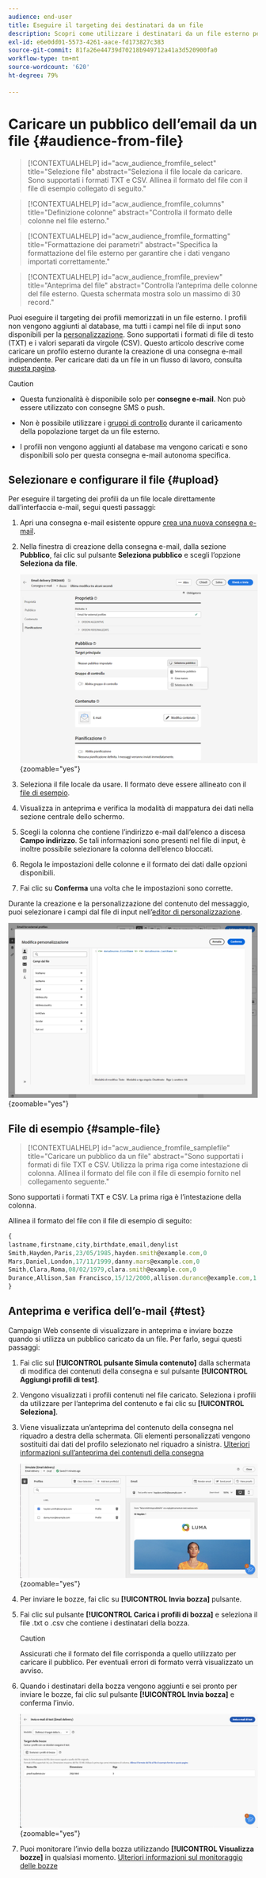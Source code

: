 ```yaml
---
audience: end-user
title: Eseguire il targeting dei destinatari da un file
description: Scopri come utilizzare i destinatari da un file esterno per creare il pubblico dell’e-mail
exl-id: e6e0dd01-5573-4261-aace-fd173827c383
source-git-commit: 81fa26e44739d70218b949712a41a3d520900fa0
workflow-type: tm+mt
source-wordcount: '620'
ht-degree: 79%

---
```


# Caricare un pubblico dell’email da un file {#audience-from-file}

>[!CONTEXTUALHELP]
>id="acw_audience_fromfile_select"
>title="Selezione file"
>abstract="Seleziona il file locale da caricare. Sono supportati i formati TXT e CSV. Allinea il formato del file con il file di esempio collegato di seguito."

>[!CONTEXTUALHELP]
>id="acw_audience_fromfile_columns"
>title="Definizione colonne"
>abstract="Controlla il formato delle colonne nel file esterno."

>[!CONTEXTUALHELP]
>id="acw_audience_fromfile_formatting"
>title="Formattazione dei parametri"
>abstract="Specifica la formattazione del file esterno per garantire che i dati vengano importati correttamente."

>[!CONTEXTUALHELP]
>id="acw_audience_fromfile_preview"
>title="Anteprima del file"
>abstract="Controlla l’anteprima delle colonne del file esterno. Questa schermata mostra solo un massimo di 30 record."

Puoi eseguire il targeting dei profili memorizzati in un file esterno. I profili non vengono aggiunti al database, ma tutti i campi nel file di input sono disponibili per la [personalizzazione](../personalization/gs-personalization.md). Sono supportati i formati di file di testo (TXT) e i valori separati da virgole (CSV). Questo articolo descrive come caricare un profilo esterno durante la creazione di una consegna e-mail indipendente. Per caricare dati da un file in un flusso di lavoro, consulta [questa pagina](../workflows/activities/load-file.md).

>[!CAUTION]
>
>* Questa funzionalità è disponibile solo per **consegne e-mail**. Non può essere utilizzato con consegne SMS o push.
>
>* Non è possibile utilizzare i [gruppi di controllo](control-group.md) durante il caricamento della popolazione target da un file esterno.
>
>* I profili non vengono aggiunti al database ma vengono caricati e sono disponibili solo per questa consegna e-mail autonoma specifica.

## Selezionare e configurare il file {#upload}

Per eseguire il targeting dei profili da un file locale direttamente dall’interfaccia e-mail, segui questi passaggi:

1. Apri una consegna e-mail esistente oppure [crea una nuova consegna e-mail](../email/create-email.md).
1. Nella finestra di creazione della consegna e-mail, dalla sezione **Pubblico**, fai clic sul pulsante **Seleziona pubblico** e scegli l’opzione **Seleziona da file**.

   ![](assets/select-from-file.png){zoomable=&quot;yes&quot;}

1. Seleziona il file locale da usare. Il formato deve essere allineato con il [file di esempio](#sample-file).
1. Visualizza in anteprima e verifica la modalità di mappatura dei dati nella sezione centrale dello schermo.
1. Scegli la colonna che contiene l’indirizzo e-mail dall’elenco a discesa **Campo indirizzo**. Se tali informazioni sono presenti nel file di input, è inoltre possibile selezionare la colonna dell’elenco bloccati.
1. Regola le impostazioni delle colonne e il formato dei dati dalle opzioni disponibili.
1. Fai clic su **Conferma** una volta che le impostazioni sono corrette.

Durante la creazione e la personalizzazione del contenuto del messaggio, puoi selezionare i campi dal file di input nell’[editor di personalizzazione](../personalization/gs-personalization.md).

![](assets/select-external-perso.png){zoomable=&quot;yes&quot;}

## File di esempio {#sample-file}

>[!CONTEXTUALHELP]
>id="acw_audience_fromfile_samplefile"
>title="Caricare un pubblico da un file"
>abstract="Sono supportati i formati di file TXT e CSV. Utilizza la prima riga come intestazione di colonna. Allinea il formato del file con il file di esempio fornito nel collegamento seguente."

Sono supportati i formati TXT e CSV. La prima riga è l’intestazione della colonna.

Allinea il formato del file con il file di esempio di seguito:

```javascript
{
lastname,firstname,city,birthdate,email,denylist
Smith,Hayden,Paris,23/05/1985,hayden.smith@example.com,0
Mars,Daniel,London,17/11/1999,danny.mars@example.com,0
Smith,Clara,Roma,08/02/1979,clara.smith@example.com,0
Durance,Allison,San Francisco,15/12/2000,allison.durance@example.com,1
}
```

## Anteprima e verifica dell’e-mail {#test}

Campaign Web consente di visualizzare in anteprima e inviare bozze quando si utilizza un pubblico caricato da un file. Per farlo, segui questi passaggi:

1. Fai clic sul **[!UICONTROL pulsante Simula contenuto]** dalla schermata di modifica dei contenuti della consegna e sul pulsante **[!UICONTROL Aggiungi profili di test]**.

1. Vengono visualizzati i profili contenuti nel file caricato. Seleziona i profili da utilizzare per l’anteprima del contenuto e fai clic su **[!UICONTROL Seleziona]**.

1. Viene visualizzata un’anteprima del contenuto della consegna nel riquadro a destra della schermata. Gli elementi personalizzati vengono sostituiti dai dati del profilo selezionato nel riquadro a sinistra. [Ulteriori informazioni sull’anteprima dei contenuti della consegna](../preview-test/preview-content.md)

   ![](assets/file-upload-preview.png){zoomable=&quot;yes&quot;}

1. Per inviare le bozze, fai clic su **[!UICONTROL Invia bozza]** pulsante.

1. Fai clic sul pulsante **[!UICONTROL Carica i profili di bozza]** e seleziona il file .txt o .csv che contiene i destinatari della bozza.

   >[!CAUTION]
   >
   >Assicurati che il formato del file corrisponda a quello utilizzato per caricare il pubblico. Per eventuali errori di formato verrà visualizzato un avviso.

1. Quando i destinatari della bozza vengono aggiunti e sei pronto per inviare le bozze, fai clic sul pulsante **[!UICONTROL Invia bozza]** e conferma l’invio.

   ![](assets/file-upload-test.png){zoomable=&quot;yes&quot;}

1. Puoi monitorare l’invio della bozza utilizzando **[!UICONTROL Visualizza bozze]** in qualsiasi momento. [Ulteriori informazioni sul monitoraggio delle bozze](../preview-test/test-deliveries.md#access-test-deliveries)
